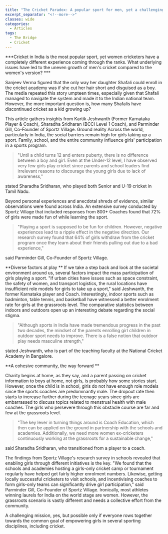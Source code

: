 ```yaml
---
title: "The Cricket Paradox: A popular sport for men, yet a challenging one for women "
excerpt_separator: "<!--more-->"
classes: wide
categories:
  - Articles
tags:
  - The Bridge
  - Cricket
---
```

***Cricket in India is the most popular sport, yet women cricketers have a completely different experience coming through the ranks. What underlying issues have led to the uneven growth of men's cricket compared to the women's version? ***

Sanjeev Verma figured that the only way her daughter Shafali could enroll in the cricket academy was if she cut her hair short and disguised as a boy. The media repeated this story umpteen times, especially given that Shafali managed to navigate the system and made it to the Indian national team. However, the more important question is, how many Shafalis have discontinued cricket as a kid growing up? 
<!--more-->
This article gathers insights from Kartik Jeshwanth (Former Karnataka Player & Coach), Sharadha Sridharan (BCCI Level 1 Coach), and Parminder Gill, Co-Founder of Sportz Village. Ground reality Across the world, particularly in India, the social barriers remain high for girls taking up a sport. Family, school, and the entire community influence girls' participation in a sports program. 

> "Until a child turns 12 and enters puberty, there is no difference
> between a boy and girl. Even at the Under-12 level, I have observed
> very few girls play cricket since parents and school leaders find
> irrelevant reasons to discourage the young girls due to lack of
> awareness,"

 stated Sharadha Sridharan, who played both Senior and U-19 cricket in Tamil Nadu.  

Beyond personal experiences and anecdotal shreds of evidence, similar observations were found across India. An extensive survey conducted by Sportz Village that included responses from 800+ Coaches found that 72% of girls were made fun of while learning the sport. 

> "Playing a sport is supposed to be fun for children. However, negative
> experiences lead to a ripple effect in the negative direction. Our
> research survey found that 64% of girls withdraw from the cricket
> program once they learn about their friends pulling out due to a bad
> experience,"

said Parminder Gill, Co-Founder of Sportz Village.  

**Diverse factors at play **
 If we take a step back and look at the societal environment around us, several factors impact the mass participation of girls playing a sport. "If urban cities have issues such as space constraint, the safety of women, and transport logistics, the rural locations have insufficient role models for girls to take up a sport," said Jeshwanth, the former Karnataka player and Coach. Interestingly, indoor sports such as badminton, table tennis, and basketball have witnessed a better enrolment rate for girls at the grassroots level. The comparative statistics between indoors and outdoors open up an interesting debate regarding the social stigma.  

>  "Although sports in India have made tremendous progress in the past
> two decades, the mindset of the parents enrolling girl children in
> outdoor sport needs to improve. There is a false notion that outdoor
> play needs masculine strength,"

stated Jeshwanth, who is part of the teaching faculty at the National Cricket Academy in Bangalore.  

**A cohesive community, the way forward **

Charity begins at home, as they say, and a parent passing on cricket information to boys at home, not girls, is probably how some stories start. However, once the child is in school, girls do not have enough role models since the sports coaches are predominantly male. The dropout rate then starts to increase further during the teenage years since girls are embarrassed to discuss topics related to menstrual health with male coaches. The girls who persevere through this obstacle course are far and few at the grassroots level. 

> "The key lever in turning things around is Coach Education, which then
> can be applied on the ground in partnership with the schools and
> academies. Additionally, we need more women ex-cricketers continuously
> working at the grassroots for a sustainable change,"

said Sharadha Sridharan, who transitioned from a player to a coach.  

The findings from Sportz Village's research survey in schools revealed that enabling girls through different initiatives is the key. "We found that the schools and academies hosting a girls-only cricket camp or tournament regularly have helped get fairly higher enrolment numbers. Likewise, getting locally successful cricketers to visit schools, and incentivising coaches to form girls-only teams can significantly drive girl participation," said Parminder Gill, Co-Founder of Sportz Village. Ironically, most athletes winning laurels for India on the world stage are women. However, the grassroots scenario is vastly different and needs a collective effort from the community. 

A challenging mission, yes, but possible only if everyone rows together towards the common goal of empowering girls in several sporting disciplines, including cricket.  

